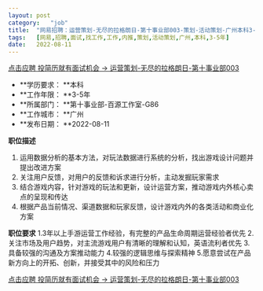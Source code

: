 ```yaml
---
layout:	post
category:	"job"
title:	"网易招聘：运营策划-无尽的拉格朗日-第十事业部003-策划-活动策划-广州本科3-5年"
tags:	[网易,招聘,面试,找工作,工作,内推,策划,活动策划,广州,本科,3-5年]
date:	2022-08-11
---
```


[点击应聘 投简历就有面试机会 -> 运营策划-无尽的拉格朗日-第十事业部003](http://mobile.bole.netease.com/bole/boleDetail?id=42231&employeeId=346f03c3cda5f04c&key=all)



- **学历要求： **本科
- **工作年限： **3-5年
- **所属部门： **第十事业部-百源工作室-G86
- **工作城市： **广州
- **发布日期： **2022-08-11



**职位描述**
1. 运用数据分析的基本方法，对玩法数据进行系统的分析，找出游戏设计问题并提出改进方案
2. 关注用户反馈，对用户的反馈和诉求进行分析，主动发掘玩家需求
3. 结合游戏内容，针对游戏的玩法和更新，设计运营方案，推动游戏内外核心卖点的呈现和传达
4. 根据产品当前情况、渠道数据和玩家反馈，设计游戏内外的各类活动和商业化方案



**职位要求**
1.3年以上手游运营工作经验，有完整的产品生命周期运营经验者优先
2.关注市场及用户趋势，对主流游戏用户有清晰的理解和认知，英语流利者优先
3.具备较强的沟通及方案推动能力
4.较强的逻辑思维与探索精神
5.愿意尝试在产品新方向上的开拓、创新，并接受其中的风险和压力



[点击应聘 投简历就有面试机会 -> 运营策划-无尽的拉格朗日-第十事业部003](http://mobile.bole.netease.com/bole/boleDetail?id=42231&employeeId=346f03c3cda5f04c&key=all)